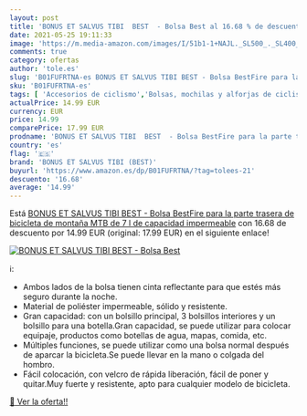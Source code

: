 ```yaml
---
layout: post
title: 'BONUS ET SALVUS TIBI  BEST  - Bolsa Best al 16.68 % de descuento'
date: 2021-05-25 19:11:33
image: 'https://m.media-amazon.com/images/I/51b1-1+NAJL._SL500_._SL400_.jpg'
comments: true
category: ofertas
author: 'tole.es'
slug: 'B01FUFRTNA-es BONUS ET SALVUS TIBI BEST - Bolsa BestFire para la parte...'
sku: 'B01FUFRTNA-es'
tags: [ 'Accesorios de ciclismo','Bolsas, mochilas y alforjas de ciclismo','Ciclismo','Deportes y aire libre','Portaequipajes y alforjas de ciclismo','Ropa y equipo para deportes','bicicleta','bonus et salvus tibi (best)', ]
actualPrice: 14.99 EUR
currency: EUR
price: 14.99
comparePrice: 17.99 EUR
prodname: 'BONUS ET SALVUS TIBI  BEST  - Bolsa BestFire para la parte trasera de bicicleta de montaña MTB  de 7 l de capacidad  impermeable'
country: 'es'
flag: '🇪🇸'
brand: 'BONUS ET SALVUS TIBI (BEST)'
buyurl: 'https://www.amazon.es/dp/B01FUFRTNA/?tag=tolees-21'
descuento: '16.68'
average: '14.99'
---
```


Está [BONUS ET SALVUS TIBI  BEST  - Bolsa BestFire para la parte trasera de bicicleta de montaña MTB  de 7 l de capacidad  impermeable](https://www.amazon.es/dp/B01FUFRTNA/?tag=tolees-21) con 16.68 de descuento por 14.99 EUR (original: 17.99 EUR) en el siguiente enlace!

[![BONUS ET SALVUS TIBI  BEST  - Bolsa Best](https://m.media-amazon.com/images/I/51b1-1+NAJL._SL500_._SL400_.jpg)](https://www.amazon.es/dp/B01FUFRTNA/?tag=tolees-21)

ℹ️:

- Ambos lados de la bolsa tienen cinta reflectante para que estés más seguro durante la noche.
- Material de poliéster impermeable, sólido y resistente.
- Gran capacidad: con un bolsillo principal, 3 bolsillos interiores y un bolsillo para una botella.Gran capacidad, se puede utilizar para colocar equipaje, productos como botellas de agua, mapas, comida, etc.
- Múltiples funciones, se puede utilizar como una bolsa normal después de aparcar la bicicleta.Se puede llevar en la mano o colgada del hombro.
- Fácil colocación, con velcro de rápida liberación, fácil de poner y quitar.Muy fuerte y resistente, apto para cualquier modelo de bicicleta.

[🛒 Ver la oferta!!](https://www.amazon.es/dp/B01FUFRTNA/?tag=tolees-21)
